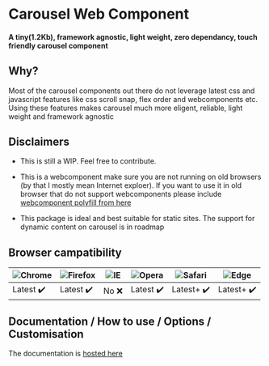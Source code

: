 # Carousel Web Component
#### **A tiny(1.2Kb), framework agnostic, light weight, zero dependancy, touch friendly carousel component**

## Why?
Most of the carousel components out there do not leverage latest css and javascript features like css scroll snap, flex order and webcomponents etc. Using these features makes carousel much more eligent, reliable, light weight and framework agnostic

## Disclaimers
- This is still a WIP. Feel free to contribute.

- This is a webcomponent make sure you are not running on old browsers (by that I mostly mean Internet exploer). If you want to use it in old browser that do not support webcomponents please include [webcomponent polyfill from here](https://www.webcomponents.org/polyfills)

- This package is ideal and best suitable for static sites. The support for dynamic content on carousel is in roadmap 


## Browser campatibility
![Chrome](https://raw.github.com/alrra/browser-logos/main/src/chrome/chrome_48x48.png) | ![Firefox](https://raw.github.com/alrra/browser-logos/main/src/firefox/firefox_48x48.png) | ![IE](https://raw.githubusercontent.com/alrra/browser-logos/main/src/archive/internet-explorer_9-11/internet-explorer_9-11_48x48.png) | ![Opera](https://raw.github.com/alrra/browser-logos/main/src/opera/opera_48x48.png) | ![Safari](https://raw.github.com/alrra/browser-logos/main/src/safari/safari_48x48.png) | ![Edge](https://raw.githubusercontent.com/alrra/browser-logos/main/src/edge/edge_48x48.png)
--- | --- | --- | --- | --- | --- |
Latest :heavy_check_mark: | Latest :heavy_check_mark: | No :x: | Latest :heavy_check_mark: | Latest+ :heavy_check_mark: | Latest+ :heavy_check_mark:

## Documentation / How to use / Options / Customisation
The documentation is [hosted here](https://technikhil314.surge.sh/carousel/)

